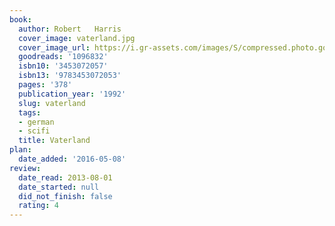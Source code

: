 ```yaml
---
book:
  author: Robert   Harris
  cover_image: vaterland.jpg
  cover_image_url: https://i.gr-assets.com/images/S/compressed.photo.goodreads.com/books/1401970108l/1096832._SX98_.jpg
  goodreads: '1096832'
  isbn10: '3453072057'
  isbn13: '9783453072053'
  pages: '378'
  publication_year: '1992'
  slug: vaterland
  tags:
  - german
  - scifi
  title: Vaterland
plan:
  date_added: '2016-05-08'
review:
  date_read: 2013-08-01
  date_started: null
  did_not_finish: false
  rating: 4
---
```

